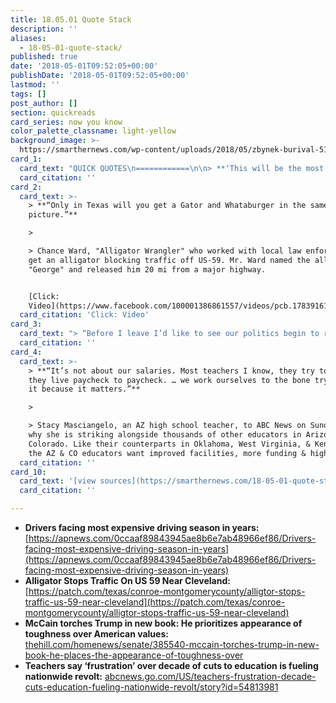 ```yaml
---
title: 18.05.01 Quote Stack
description: ''
aliases:
  - 18-05-01-quote-stack/
published: true
date: '2018-05-01T09:52:05+00:00'
publishDate: '2018-05-01T09:52:05+00:00'
lastmod: ''
tags: []
post_author: []
section: quickreads
card_series: now you know
color_palette_classname: light-yellow
background_image: >-
  https://smarthernews.com/wp-content/uploads/2018/05/zbynek-burival-517983-unsplash-scaled.jpg
card_1:
  card_text: "QUICK QUOTES\n============\n\n> **‘This will be the most expensive driving season since 2014.”**\n> \n> Tom Kloza, Global Head of Energy Analysis at Oil Price Information Service (OPIS), to the Associated Press on April 30th. Climbing crude oil prices have pushed the U.S. daily national average for regular gasoline to $2.81 per gallon - up from $2.38 per gallon last year."
  card_citation: ''
card_2:
  card_text: >-
    > **“Only in Texas will you get a Gator and Whataburger in the same
    picture.”**

    > 

    > Chance Ward, "Alligator Wrangler" who worked with local law enforcement to
    get an alligator blocking traffic off US-59. Mr. Ward named the alligator
    "George" and released him 20 mi from a major highway.


    [Click:
    Video](https://www.facebook.com/100001386861557/videos/pcb.1783916161664595/1783877835001761/?type=3&theater)
  card_citation: 'Click: Video'
card_3:
  card_text: "> “Before I leave I’d like to see our politics begin to return to the purposes and practices that distinguish our history from the history of other nations. I would like to see us recover our sense that we are more alike than different.’\n> \n> Sen. John McCain (R-AZ) on his goals for his last term in office in an excerpt from his forthcoming book, ‘The Restless Wave: Good Times, Just Causes, Great Fights, and Other Appreciations.’ McCain, 81, is battling brain cancer."
  card_citation: ''
card_4:
  card_text: >-
    > **“It’s not about our salaries. Most teachers I know, they try to get by,
    they live paycheck to paycheck. … we work ourselves to the bone trying to do
    it because it matters.”**

    > 

    > Stacy Masciangelo, an AZ high school teacher, to ABC News on Sunday about
    why she is striking alongside thousands of other educators in Arizona &
    Colorado. Like their counterparts in Oklahoma, West Virginia, & Kentucky,
    the AZ & CO educators want improved facilities, more funding & higher wages.
  card_citation: ''
card_10:
  card_text: '[view sources](https://smarthernews.com/18-05-01-quote-stack/)'
  card_citation: ''

---
```

*   **Drivers facing most expensive driving season in years:** [https://apnews.com/0ccaaf89843945ae8b6e7ab48966ef86/Drivers-facing-most-expensive-driving-season-in-years](https://apnews.com/0ccaaf89843945ae8b6e7ab48966ef86/Drivers-facing-most-expensive-driving-season-in-years)
*   **Alligator Stops Traffic On US 59 Near Cleveland:** [https://patch.com/texas/conroe-montgomerycounty/alligtor-stops-traffic-us-59-near-cleveland](https://patch.com/texas/conroe-montgomerycounty/alligtor-stops-traffic-us-59-near-cleveland)
*   **McCain torches Trump in new book: He prioritizes appearance of toughness over American values:** [thehill.com/homenews/senate/385540-mccain-torches-trump-in-new-book-he-places-the-appearance-of-toughness-over](http://thehill.com/homenews/senate/385540-mccain-torches-trump-in-new-book-he-places-the-appearance-of-toughness-over)
*   **Teachers say ‘frustration’ over decade of cuts to education is fueling nationwide revolt:** [abcnews.go.com/US/teachers-frustration-decade-cuts-education-fueling-nationwide-revolt/story?id=54813981](http://abcnews.go.com/US/teachers-frustration-decade-cuts-education-fueling-nationwide-revolt/story?id=54813981)